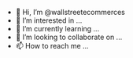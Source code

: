 - 👋 Hi, I’m @wallstreetecommerces
- 👀 I’m interested in ...
- 🌱 I’m currently learning ...
- 💞️ I’m looking to collaborate on ...
- 📫 How to reach me ...

<!---
wallstreetecommerces/wallstreetecommerces is a ✨ special ✨ repository because its `README.md` (this file) appears on your GitHub profile.
You can click the Preview link to take a look at your changes.
--->
